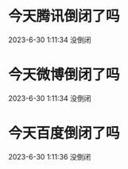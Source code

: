 # 今天腾讯倒闭了吗

2023-6-30 1:11:34 没倒闭

# 今天微博倒闭了吗

2023-6-30 1:11:34 没倒闭

# 今天百度倒闭了吗

2023-6-30 1:11:36 没倒闭

